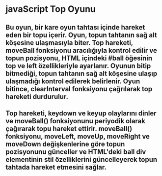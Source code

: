 # javaScript Top Oyunu

## Bu oyun, bir kare oyun tahtası içinde hareket eden bir topu içerir. Oyun, topun tahtanın sağ alt köşesine ulaşmasıyla biter. Top hareketi, moveBall fonksiyonu aracılığıyla kontrol edilir ve topun pozisyonu, HTML içindeki #ball öğesinin top ve left özellikleriyle ayarlanır. Oyunun bitip bitmediği, topun tahtanın sağ alt köşesine ulaşıp ulaşmadığı kontrol edilerek belirlenir. Oyun bitince, clearInterval fonksiyonu çağrılarak top hareketi durdurulur.

## Top hareketi, keydown ve keyup olaylarını dinler ve moveBall() fonksiyonunu periyodik olarak çağırarak topu hareket ettirir. moveBall() fonksiyonu, moveLeft, moveUp, moveRight ve moveDown değişkenlerine göre topun pozisyonunu günceller ve HTML'deki ball div elementinin stil özelliklerini güncelleyerek topun tahtada hareket etmesini sağlar.
